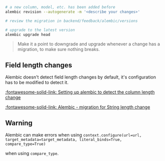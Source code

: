 
```bash
# a new column, model, etc. has been added before
alembic revision --autogenerate -m '<describe your changes>'

# review the migration in backend/feedback/alembic/versions

# upgrade to the latest version
alembic upgrade head
```

> Make it a point to downgrade and upgrade whenever a change has a migration, to make sure nothing breaks.

## Field length changes

Alembic doesn't detect field length changes by default, it's configuration has to be modified to detect it.

[:fontawesome-solid-link: Setting up alembic to detect the column length change](http://blog.code4hire.com/2017/06/setting-up-alembic-to-detect-the-column-length-change/)

[:fontawesome-solid-link: Alembic - migration for String length change](https://eshlox.net/2017/08/06/alembic-migration-for-string-length-change)


## Warning

Alembic can make errors when using `context.configure(url=url, target_metadata=target_metadata, literal_binds=True, compare_type=True)`

when using `compare_type`.
